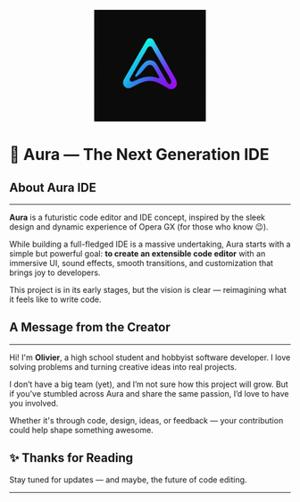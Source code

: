 <p align="center">
  <img src="public/logo.png" alt="Aura Logo" width="200"/>
</p>

# 🌌 Aura — The Next Generation IDE

## About Aura IDE

---

**Aura** is a futuristic code editor and IDE concept, inspired by the sleek design and dynamic experience of Opera GX (for those who know 😉).

While building a full-fledged IDE is a massive undertaking, Aura starts with a simple but powerful goal: **to create an extensible code editor** with an immersive UI, sound effects, smooth transitions, and customization that brings joy to developers.

This project is in its early stages, but the vision is clear — reimagining what it feels like to write code.

## A Message from the Creator

---

Hi! I'm **Olivier**, a high school student and hobbyist software developer. I love solving problems and turning creative ideas into real projects.

I don’t have a big team (yet), and I’m not sure how this project will grow. But if you’ve stumbled across Aura and share the same passion, I’d love to have you involved.

Whether it's through code, design, ideas, or feedback — your contribution could help shape something awesome.

## ✨ Thanks for Reading

Stay tuned for updates — and maybe, the future of code editing.

---
